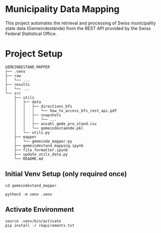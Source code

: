 # Municipality Data Mapping

This project automates the retrieval and processing of Swiss municipality state data (Gemeindestände) from the REST API provided by the Swiss Federal Statistical Office.

# Project Setup
```
GEMEINDESTAND_MAPPER
├── .venv
├── raw
│   └── ...
├── results
│   └── ...
└── src
    ├── utils
    │   ├── data
    │   │   ├── directions_bfs
    │   │   │   └── how_to_access_bfs_rest_api.pdf
    │   │   ├── snapshots
    │   │   │   └── ...
    │   │   ├── anzahl_gmde_pro_stand.csv
    │   │   └── gemeindestaende.pkl
    │   └── utils.py
    ├── mapper
    │   └── gemeinde_mapper.py
    ├── gemeindestand_mapping.ipynb
    ├── file_formatter.ipynb
    ├── update_utils_data.py
    └── README.md
```

## Initial Venv Setup (only required once)

```shell
cd gemeindestand_mapper

python3 -m venv .venv
```

## Activate Environment

```shell
source .venv/bin/activate
pip install -r requirements.txt
```
